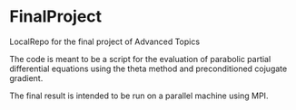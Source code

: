 # FinalProject
LocalRepo for the final project of Advanced Topics

The code is meant to be a script for the evaluation of parabolic partial differential equations using the theta method and preconditioned cojugate gradient.

The final result is intended to be run on a parallel machine using MPI.
